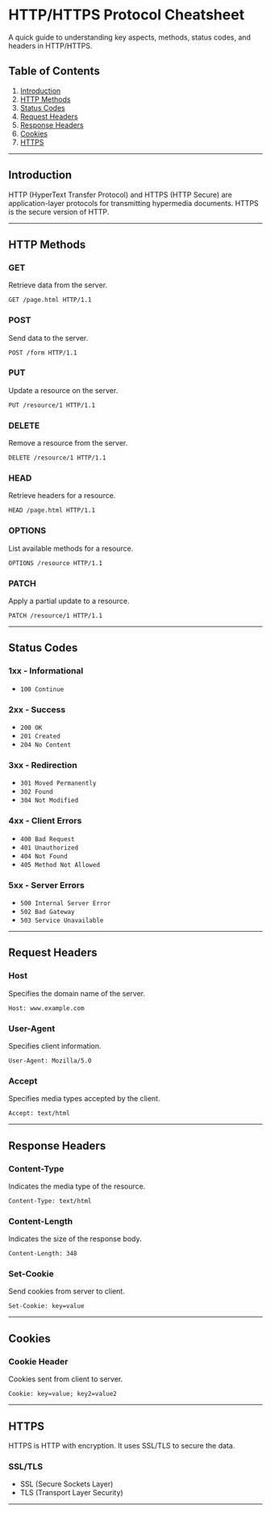 # HTTP/HTTPS Protocol Cheatsheet

A quick guide to understanding key aspects, methods, status codes, and headers in HTTP/HTTPS.

## Table of Contents
1. [Introduction](#introduction)
2. [HTTP Methods](#http-methods)
3. [Status Codes](#status-codes)
4. [Request Headers](#request-headers)
5. [Response Headers](#response-headers)
6. [Cookies](#cookies)
7. [HTTPS](#https)

---

## Introduction

HTTP (HyperText Transfer Protocol) and HTTPS (HTTP Secure) are application-layer protocols for transmitting hypermedia documents. HTTPS is the secure version of HTTP.

---

## HTTP Methods

### GET
Retrieve data from the server.
```http
GET /page.html HTTP/1.1
```

### POST
Send data to the server.
```http
POST /form HTTP/1.1
```

### PUT
Update a resource on the server.
```http
PUT /resource/1 HTTP/1.1
```

### DELETE
Remove a resource from the server.
```http
DELETE /resource/1 HTTP/1.1
```

### HEAD
Retrieve headers for a resource.
```http
HEAD /page.html HTTP/1.1
```

### OPTIONS
List available methods for a resource.
```http
OPTIONS /resource HTTP/1.1
```

### PATCH
Apply a partial update to a resource.
```http
PATCH /resource/1 HTTP/1.1
```

---

## Status Codes

### 1xx - Informational
- `100 Continue`

### 2xx - Success
- `200 OK`
- `201 Created`
- `204 No Content`

### 3xx - Redirection
- `301 Moved Permanently`
- `302 Found`
- `304 Not Modified`

### 4xx - Client Errors
- `400 Bad Request`
- `401 Unauthorized`
- `404 Not Found`
- `405 Method Not Allowed`

### 5xx - Server Errors
- `500 Internal Server Error`
- `502 Bad Gateway`
- `503 Service Unavailable`

---

## Request Headers

### Host
Specifies the domain name of the server.
```http
Host: www.example.com
```

### User-Agent
Specifies client information.
```http
User-Agent: Mozilla/5.0
```

### Accept
Specifies media types accepted by the client.
```http
Accept: text/html
```

---

## Response Headers

### Content-Type
Indicates the media type of the resource.
```http
Content-Type: text/html
```

### Content-Length
Indicates the size of the response body.
```http
Content-Length: 348
```

### Set-Cookie
Send cookies from server to client.
```http
Set-Cookie: key=value
```

---

## Cookies

### Cookie Header
Cookies sent from client to server.
```http
Cookie: key=value; key2=value2
```

---

## HTTPS

HTTPS is HTTP with encryption. It uses SSL/TLS to secure the data.

### SSL/TLS
- SSL (Secure Sockets Layer)
- TLS (Transport Layer Security)

---
